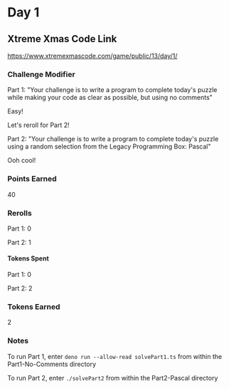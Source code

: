 # Day 1

## Xtreme Xmas Code Link

https://www.xtremexmascode.com/game/public/13/day/1/

### Challenge Modifier

Part 1: "Your challenge is to write a program to complete today's puzzle while making your code as clear as possible, but using no comments"

Easy!

Let's reroll for Part 2!

Part 2: "Your challenge is to write a program to complete today's puzzle using a random selection from the Legacy Programming Box: Pascal"

Ooh cool!

### Points Earned

40

### Rerolls

Part 1: 0

Part 2: 1

#### Tokens Spent

Part 1: 0

Part 2: 2

### Tokens Earned

2

### Notes

To run Part 1, enter `deno run --allow-read solvePart1.ts` from within the Part1-No-Comments directory

To run Part 2, enter `./solvePart2` from within the Part2-Pascal directory
